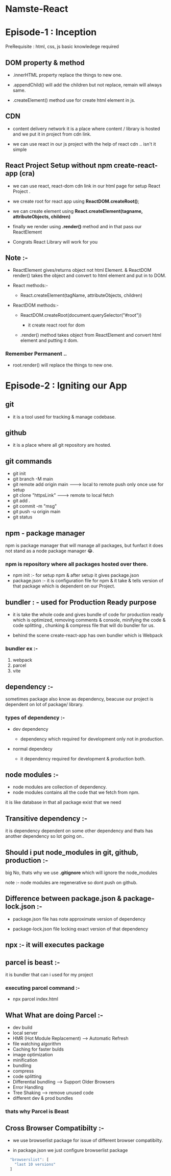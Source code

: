 # Namste-React

# Episode-1 : Inception

PreRequisite : html, css, js basic knowledege required

## DOM property & method

- .innerHTML property replace the things to new one.
- .appendChild() will add the children but not replace, remain will always same.

- .createElement() method use for create html element in js.

## CDN

- content delivery network it is a place where content / library is hosted and we put it in project from cdn link.

- we can use react in our js project with the help of react cdn .. isn't it simple

## React Project Setup without npm create-react-app (cra)

- we can use react, react-dom cdn link in our html page for setup React Project .
- we create root for react app using <b>ReactDOM.createRoot()</b>;
- we can create element using
  <b>React.createElement(tagname, attributeObjects, children) </b>
- finally we render using <b>.render()</b> method and in that pass our ReactElement

- Congrats React Library will work for you

## Note :-

- ReactElement gives/returns object not html Element.
  & ReactDOM render() takes the object and convert to html element and put in to DOM.

- React methods:-

  - React.createElement(tagName, attributeObjects, children)

- ReactDOM methods:-

  - ReactDOM.createRoot(document.querySelector("#root"))

    - it create react root for dom

  - .render() method takes object from ReactElement and convert html element and putting it dom.

### Remember Permanent ..

- root.render() will replace the things to new one.

# Episode-2 : Igniting our App

## git

- it is a tool used for tracking & manage codebase.

## github

- it is a place where all git repository are hosted.

## git commands

- git init
- git branch -M main
- git remote add origin main ---> local to remote push only once use for setup
- git clone "httpsLink" ---> remote to local fetch
- git add .
- git commit -m "msg"
- git push -u origin main
- git status

## npm - package manager

npm is package manager that will manage all packages, but funfact it does not stand as a node package manager 😂.

### npm is repository where all packages hosted over there.

- npm init :- for setup npm & after setup it gives package.json
- package.json :- it is configuration file for npm & it take & tells version of that package which is dependent on our Project.

## bundler : - used for Production Ready purpose

- it is take the whole code and gives bundle of code for production ready which is optimized, removing comments & console, minifying the code & code splitting , chunking & compress file that will do bundler for us.

- behind the scene create-react-app has own bundler which is Webpack

### bundler ex :-

1. webpack
2. parcel
3. vite

## dependency :-

sometimes package also know as dependency, beacuse our project is dependent on lot of package/ library.

### types of dependency :-

- dev dependency

  - dependency which required for development only not in production.

- normal dependecy
  - it dependency required for development & production both.

## node modules :-

- node modules are collection of dependency.
- node modules contains all the code that we fetch from npm.

it is like database in that all package exist that we need

## Transitive dependency :-

it is dependency dependent on some other dependency and thats has another dependency so lot going on..

## Should i put node_modules in git, github, production :-

big No, thats why we use <b>.gitignore </b> which will ignore the node_modules

note :- node modules are regenerative so dont push on github.

## Difference between package.json & package-lock.json :-

- package.json file has note approximate version of dependency

- package-lock.json file locking exact version of that dependency

## npx :- it will executes package

## parcel is beast :-

it is bundler that can i used for my project

### executing parcel command :-

- npx parcel index.html

## What What are doing Parcel :-

- dev build
- local server
- HMR (Hot Module Replacement) --> Automatic Refresh
- file watching algorithm
- Caching for faster bulds
- image optimization
- minification
- bundling
- compress
- code splitting
- Differential bundling --> Support Older Browsers
- Error Handling
- Tree Shaking --> remove unused code
- different dev & prod bundles

### thats why Parcel is Beast

## Cross Browser Compatibilty :-

- we use browserlist package for issue of different browser compatibilty.

- in package.json we just configure browserlist package

```javascript
  "browserslist": [
    "last 10 versions"
  ]
```
